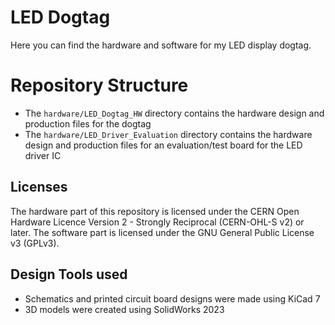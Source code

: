 # LED Dogtag
Here you can find the hardware and software for my LED display dogtag.

# Repository Structure
* The `hardware/LED_Dogtag_HW` directory contains the hardware design and production files for the dogtag
* The `hardware/LED_Driver_Evaluation` directory contains the hardware design and production files for an evaluation/test board for the LED driver IC

## Licenses
The hardware part of this repository is licensed under the CERN Open Hardware Licence Version 2 - Strongly Reciprocal (CERN-OHL-S v2) or later.
The software part is licensed under the GNU General Public License v3 (GPLv3).

## Design Tools used
* Schematics and printed circuit board designs were made using KiCad 7
* 3D models were created using SolidWorks 2023